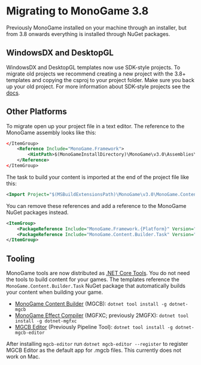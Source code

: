# Migrating to MonoGame 3.8

Previously MonoGame installed on your machine through an installer, but from 3.8 onwards everything is installed through NuGet packages.

## WindowsDX and DesktopGL

WindowsDX and DesktopGL templates now use SDK-style projects.
To migrate old projects we recommend creating a new project with the 3.8+ templates and
copying the csproj to your project folder. Make sure you back up your old project.
For more information about SDK-style projects see the [docs](https://docs.microsoft.com/en-us/dotnet/core/tools/csproj).

## Other Platforms

To migrate open up your project file in a text editor.
The reference to the MonoGame assembly looks like this:

```xml
</ItemGroup>
    <Reference Include="MonoGame.Framework">
        <HintPath>$(MonoGameInstallDirectory)\MonoGame\v3.0\Assemblies\{Platform}\MonoGame.Framework.dll</HintPath>
    </Reference>
</ItemGroup>
```

The task to build your content is imported at the end of the project file like this:

```xml
<Import Project="$(MSBuildExtensionsPath)\MonoGame\v3.0\MonoGame.Content.Builder.targets" />
```

You can remove these references and add a reference to the MonoGame NuGet packages instead.

```xml
<ItemGroup>
    <PackageReference Include="MonoGame.Framework.{Platform}" Version="3.8.0" />
    <PackageReference Include="MonoGame.Content.Builder.Task" Version="3.8.0" />
</ItemGroup>
```

## Tooling

MonoGame tools are now distributed as [.NET Core Tools](https://docs.microsoft.com/en-us/dotnet/core/tools/global-tools).
You do not need the tools to build content for your games. The templates reference the `MonoGame.Content.Builder.Task`
NuGet package that automatically builds your content when building your game.

- [MonoGame Content Builder](mgcb.md) (MGCB): `dotnet tool install -g dotnet-mgcb`
- [MonoGame Effect Compiler](mgfxc.md) (MGFXC; previously 2MGFX): `dotnet tool install -g dotnet-mgfxc`
- [MGCB Editor](mgcb-editor.md) (Previously Pipeline Tool): `dotnet tool install -g dotnet-mgcb-editor`

After installing `mgcb-editor` run `dotnet mgcb-editor --register` to register MGCB Editor as the default app for .mgcb
files. This currently does not work on Mac.
